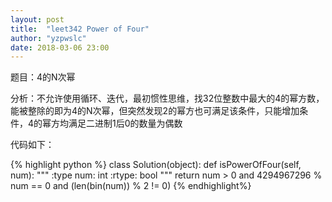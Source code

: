 ```yaml
---
layout: post
title:  "leet342 Power of Four"
author: "yzpwslc"
date: 2018-03-06 23:00
---
```


<p>题目：4的N次幂</p>
<p>分析：不允许使用循环、迭代，最初惯性思维，找32位整数中最大的4的幂方数，能被整除的即为4的N次幂，但突然发现2的幂方也可满足该条件，只能增加条件，4的幂方均满足二进制1后0的数量为偶数</p>
<p>代码如下：</p>
{% highlight python %}
class Solution(object):
    def isPowerOfFour(self, num):
        """
        :type num: int
        :rtype: bool
        """
        return num > 0 and 4294967296 % num == 0 and (len(bin(num)) % 2 != 0)
{% endhighlight%}
